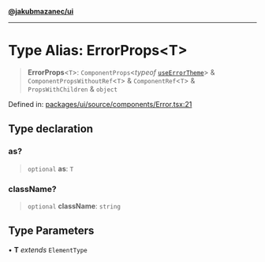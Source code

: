 [**@jakubmazanec/ui**](../README.md)

---

# Type Alias: ErrorProps\<T\>

> **ErrorProps**\<`T`\>: `ComponentProps`\<_typeof_
> [`useErrorTheme`](../functions/useErrorTheme.md)\> & `ComponentPropsWithoutRef`\<`T`\> &
> `ComponentRef`\<`T`\> & `PropsWithChildren` & `object`

Defined in:
[packages/ui/source/components/Error.tsx:21](https://github.com/jakubmazanec/tools/blob/0373298af23ca7b778987184cd6fcccd21ae54be/packages/ui/source/components/Error.tsx#L21)

## Type declaration

### as?

> `optional` **as**: `T`

### className?

> `optional` **className**: `string`

## Type Parameters

• **T** _extends_ `ElementType`
